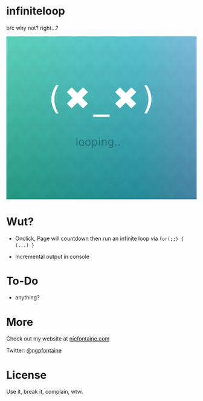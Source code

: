 # infiniteloop
b/c why not? right...?
    
![screenshot](https://github.com/ngpfontaine/infiniteloop/blob/master/extra/infiniteloop-screen-01.png)    
    
    
# Wut?
    
- Onclick, Page will countdown then run an infinite loop via ``` for(;;) { (...) } ```
    
- Incremental output in console
    
    
# To-Do    
    
- anything?
    
# More

Check out my website at [nicfontaine.com](https://nicfontaine.com)    
    
Twitter: [@ngpfontaine](https://twitter/ngpfontaine)    
    
# License    
    
Use it, break it, complain, wtvr.
    
